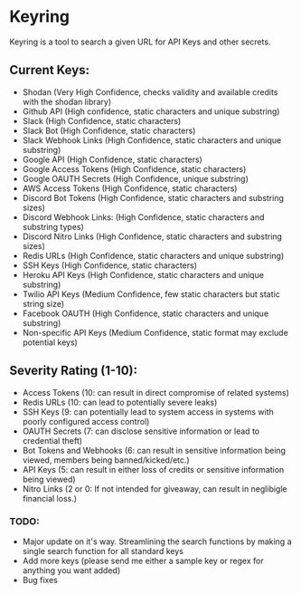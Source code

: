 # Keyring
Keyring is a tool to search a given URL for API Keys and other secrets.


## Current Keys:
- Shodan (Very High Confidence, checks validity and available credits with the shodan library)
- Github API (High confidence, static characters and unique substring)
- Slack (High Confidence, static characters)
- Slack Bot (High Confidence, static characters)
- Slack Webhook Links (High Confidence, static characters and unique substring)
- Google API (High Confidence, static characters)
- Google Access Tokens (High Confidence, static characters)
- Google OAUTH Secrets (High Confidence, unique substring)
- AWS Access Tokens (High Confidence, static characters)
- Discord Bot Tokens (High Confidence, static characters and substring sizes)
- Discord Webhook Links: (High Confidence, static characters and substring types)
- Discord Nitro Links (High Confidence, static characters and substring sizes)
- Redis URLs (High Confidence, static characters and unique substring)
- SSH Keys (High Confidence, static characters)
- Heroku API Keys (High Confidence, static characters and unique substring)
- Twilio API Keys (Medium Confidence, few static characters but static string size)
- Facebook OAUTH (High Confidence, static characters and unique substring)
- Non-specific API Keys (Medium Confidence, static format may exclude potential keys)

## Severity Rating (1-10):
- Access Tokens (10: can result in direct compromise of related systems)
- Redis URLs (10: can lead to potentially severe leaks)
- SSH Keys (9: can potentially lead to system access in systems with poorly configured access control)
- OAUTH Secrets (7: can disclose sensitive information or lead to credential theft)
- Bot Tokens and Webhooks (6: can result in sensitive information being viewed, members being banned/kicked/etc.)
- API Keys (5: can result in either loss of credits or sensitive information being viewed)
- Nitro Links (2 or 0: If not intended for giveaway, can result in neglibigle financial loss.)

### TODO:
- Major update on it's way. Streamlining the search functions by making a single search function for all standard keys
- Add more keys (please send me either a sample key or regex for anything you want added)
- Bug fixes
